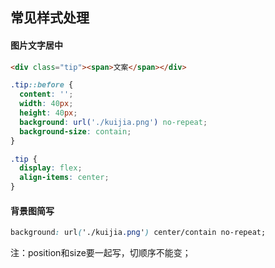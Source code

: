 ## 常见样式处理

#### 图片文字居中
``` html
<div class="tip"><span>文案</span></div>
```

``` css
.tip::before {
  content: '';
  width: 40px;
  height: 40px;
  background: url('./kuijia.png') no-repeat;
  background-size: contain;
}

.tip {
  display: flex;
  align-items: center;
}
```

#### 背景图简写
``` css
background: url('./kuijia.png') center/contain no-repeat;
```
注：position和size要一起写，切顺序不能变；